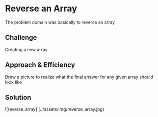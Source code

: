 # Reverse an Array
<!-- Short summary or background information -->
The problem domain was basically to reverse an array
## Challenge
<!-- Description of the challenge -->
Creating a new array

## Approach & Efficiency
<!-- What approach did you take? Why? What is the Big O space/time for this approach? -->
Drew a picture to realize what the final answer for any given array should look like

## Solution
<!-- Embedded whiteboard image -->
![reverse_array] (../assets/img/reverse_array.jpg)





